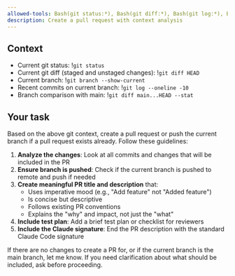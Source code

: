 ```yaml
---
allowed-tools: Bash(git status:*), Bash(git diff:*), Bash(git log:*), Bash(git branch:*), Bash(git push:*), Bash(gh pr:*), Bash(git checkout:*), Bash(git commit:*), Bash(git add:*)
description: Create a pull request with context analysis
---
```


## Context

- Current git status: !`git status`
- Current git diff (staged and unstaged changes): !`git diff HEAD`
- Current branch: !`git branch --show-current`
- Recent commits on current branch: !`git log --oneline -10`
- Branch comparison with main: !`git diff main...HEAD --stat`

## Your task

Based on the above git context, create a pull request or push the current branch if a pull request exists already. Follow these guidelines:

1. **Analyze the changes**: Look at all commits and changes that will be included in the PR
2. **Ensure branch is pushed**: Check if the current branch is pushed to remote and push if needed
3. **Create meaningful PR title and description** that:
   - Uses imperative mood (e.g., "Add feature" not "Added feature")
   - Is concise but descriptive
   - Follows existing PR conventions
   - Explains the "why" and impact, not just the "what"
4. **Include test plan**: Add a brief test plan or checklist for reviewers
5. **Include the Claude signature**: End the PR description with the standard Claude Code signature

If there are no changes to create a PR for, or if the current branch is the main branch, let me know. If you need clarification about what should be included, ask before proceeding.
